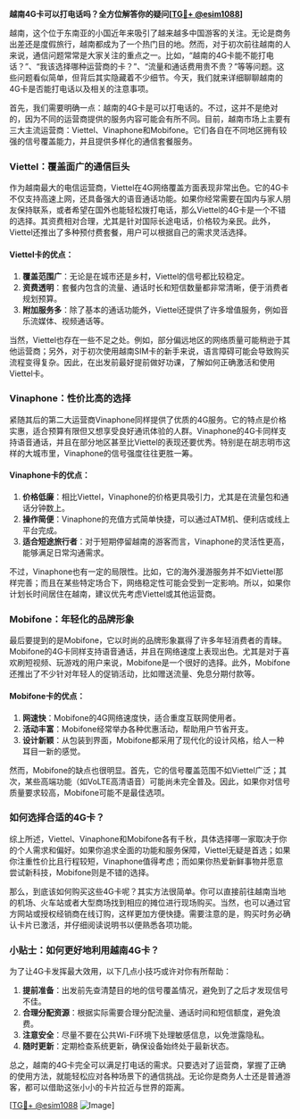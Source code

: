 **越南4G卡可以打电话吗？全方位解答你的疑问[[TG💪+ @esim1088](https://t.me/s/esim1088)]**

越南，这个位于东南亚的小国近年来吸引了越来越多中国游客的关注。无论是商务出差还是度假旅行，越南都成为了一个热门目的地。然而，对于初次前往越南的人来说，通信问题常常是大家关注的重点之一。比如，“越南的4G卡能不能打电话？”、“我该选择哪种运营商的卡？”、“流量和通话费用贵不贵？”等等问题。这些问题看似简单，但背后其实隐藏着不少细节。今天，我们就来详细聊聊越南的4G卡是否能打电话以及相关的注意事项。

首先，我们需要明确一点：越南的4G卡是可以打电话的。不过，这并不是绝对的，因为不同的运营商提供的服务内容可能会有所不同。目前，越南市场上主要有三大主流运营商：Viettel、Vinaphone和Mobifone。它们各自在不同地区拥有较强的信号覆盖能力，并且提供多样化的通信套餐服务。

### Viettel：覆盖面广的通信巨头

作为越南最大的电信运营商，Viettel在4G网络覆盖方面表现非常出色。它的4G卡不仅支持高速上网，还具备强大的语音通话功能。如果你经常需要在国内与家人朋友保持联系，或者希望在国外也能轻松拨打电话，那么Viettel的4G卡是一个不错的选择。其资费相对合理，尤其是针对国际长途电话，价格较为亲民。此外，Viettel还推出了多种预付费套餐，用户可以根据自己的需求灵活选择。

#### Viettel卡的优点：
1. **覆盖范围广**：无论是在城市还是乡村，Viettel的信号都比较稳定。
2. **资费透明**：套餐内包含的流量、通话时长和短信数量都非常清晰，便于消费者规划预算。
3. **附加服务多**：除了基本的通话功能外，Viettel还提供了许多增值服务，例如音乐流媒体、视频通话等。

当然，Viettel也存在一些不足之处。例如，部分偏远地区的网络质量可能稍逊于其他运营商；另外，对于初次使用越南SIM卡的新手来说，语言障碍可能会导致购买流程变得复杂。因此，在出发前最好提前做好功课，了解如何正确激活和使用Viettel卡。

### Vinaphone：性价比高的选择

紧随其后的第二大运营商Vinaphone同样提供了优质的4G服务。它的特点是价格实惠，适合预算有限但又想享受良好通讯体验的人群。Vinaphone的4G卡同样支持语音通话，并且在部分地区甚至比Viettel的表现还要优秀。特别是在胡志明市这样的大城市里，Vinaphone的信号强度往往更胜一筹。

#### Vinaphone卡的优点：
1. **价格低廉**：相比Viettel，Vinaphone的价格更具吸引力，尤其是在流量包和通话分钟数上。
2. **操作简便**：Vinaphone的充值方式简单快捷，可以通过ATM机、便利店或线上平台完成。
3. **适合短途旅行者**：对于短期停留越南的游客而言，Vinaphone的灵活性更高，能够满足日常沟通需求。

不过，Vinaphone也有一定的局限性。比如，它的海外漫游服务并不如Viettel那样完善；而且在某些特定场合下，网络稳定性可能会受到一定影响。所以，如果你计划长时间居住在越南，建议优先考虑Viettel或其他运营商。

### Mobifone：年轻化的品牌形象

最后要提到的是Mobifone，它以时尚的品牌形象赢得了许多年轻消费者的青睐。Mobifone的4G卡同样支持语音通话，并且在网络速度上表现出色。尤其是对于喜欢刷短视频、玩游戏的用户来说，Mobifone是一个很好的选择。此外，Mobifone还推出了不少针对年轻人的促销活动，比如赠送流量、免息分期付款等。

#### Mobifone卡的优点：
1. **网速快**：Mobifone的4G网络速度快，适合重度互联网使用者。
2. **活动丰富**：Mobifone经常举办各种优惠活动，帮助用户节省开支。
3. **设计新颖**：从包装到界面，Mobifone都采用了现代化的设计风格，给人一种耳目一新的感觉。

然而，Mobifone的缺点也很明显。首先，它的信号覆盖范围不如Viettel广泛；其次，某些高端功能（如VoLTE高清语音）可能尚未完全普及。因此，如果你对信号质量要求较高，Mobifone可能不是最佳选项。

### 如何选择合适的4G卡？

综上所述，Viettel、Vinaphone和Mobifone各有千秋，具体选择哪一家取决于你的个人需求和偏好。如果你追求全面的功能和服务保障，Viettel无疑是首选；如果你注重性价比且行程较短，Vinaphone值得考虑；而如果你热爱新鲜事物并愿意尝试新科技，Mobifone则是不错的选择。

那么，到底该如何购买这些4G卡呢？其实方法很简单。你可以直接前往越南当地的机场、火车站或者大型商场找到相应的摊位进行现场购买。当然，也可以通过官方网站或授权经销商在线订购，这样更加方便快捷。需要注意的是，购买时务必确认卡片已激活，并仔细阅读说明书以便熟悉各项功能。

### 小贴士：如何更好地利用越南4G卡？

为了让4G卡发挥最大效用，以下几点小技巧或许对你有所帮助：

1. **提前准备**：出发前先查清楚目的地的信号覆盖情况，避免到了之后才发现信号不佳。
2. **合理分配资源**：根据实际需要合理分配流量、通话时间和短信额度，避免浪费。
3. **注意安全**：尽量不要在公共Wi-Fi环境下处理敏感信息，以免泄露隐私。
4. **随时更新**：定期检查系统更新，确保设备始终处于最新状态。

总之，越南的4G卡完全可以满足打电话的需求。只要选对了运营商，掌握了正确的使用方法，就能轻松应对各种场景下的通信挑战。无论你是商务人士还是普通游客，都可以借助这张小小的卡片拉近与世界的距离。

[[TG💪+ @esim1088](https://t.me/s/esim1088) ![Image](https://i.postimg.cc/4NQfJmqS/Snipaste-2025-05-13-00-14-12.png)]